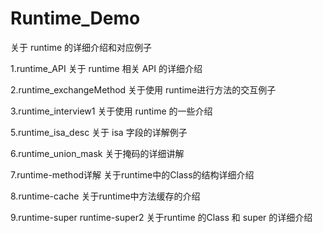 # Runtime_Demo
关于 runtime 的详细介绍和对应例子
 
1.runtime_API
关于 runtime 相关 API 的详细介绍

2.runtime_exchangeMethod
关于使用 runtime进行方法的交互例子

3.runtime_interview1
关于使用 runtime 的一些介绍

5.runtime_isa_desc
关于 isa 字段的详解例子

6.runtime_union_mask
关于掩码的详细讲解

7.runtime-method详解
关于runtime中的Class的结构详细介绍

8.runtime-cache
关于runtime中方法缓存的介绍

9.runtime-super
  runtime-super2
关于runtime 的Class 和 super 的详细介绍


